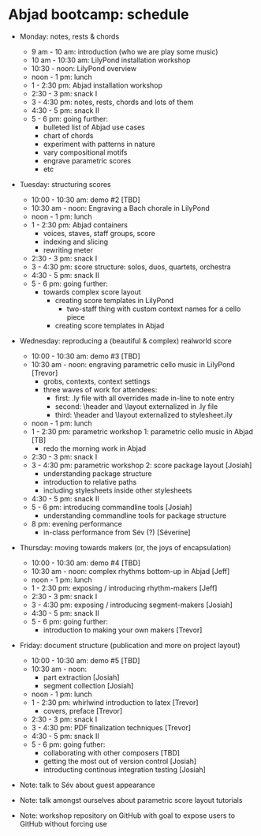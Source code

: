 Abjad bootcamp: schedule
========================

* Monday: notes, rests & chords
    * 9 am - 10 am: introduction (who we are play some music)
    * 10 am - 10:30 am: LilyPond installation workshop
    * 10:30 - noon: LilyPond overview
    * noon - 1 pm: lunch
    * 1 - 2:30 pm: Abjad installation workshop
    * 2:30 - 3 pm: snack I
    * 3 - 4:30 pm: notes, rests, chords and lots of them
    * 4:30  - 5 pm: snack II
    * 5 - 6 pm: going further:
        * bulleted list of Abjad use cases
        * chart of chords
        * experiment with patterns in nature
        * vary compositional motifs
        * engrave parametric scores
        * etc

* Tuesday: structuring scores
    * 10:00 - 10:30 am: demo #2 [TBD]
    * 10:30 am - noon: Engraving a Bach chorale in LilyPond
    * noon - 1 pm: lunch
    * 1 - 2:30 pm: Abjad containers
        * voices, staves, staff groups, score
        * indexing and slicing
        * rewriting meter
    * 2:30 - 3 pm: snack I
    * 3 - 4:30 pm: score structure: solos, duos, quartets, orchestra
    * 4:30  - 5 pm: snack II
    * 5 - 6 pm: going further:
        * towards complex score layout
            * creating score templates in LilyPond
                * two-staff thing with custom context names for a cello piece
            * creating score templates in Abjad 

* Wednesday: reproducing a (beautiful & complex) realworld score
    * 10:00 - 10:30 am: demo #3 [TBD]
    * 10:30 am - noon: engraving parametric cello music in LilyPond [Trevor]
        * grobs, contexts, context settings
        * three waves of work for attendees:
            * first: .ly file with all overrides made in-line to note entry
            * second: \header and \layout externalized in .ly file
            * third: \header and \layout externalized to stylesheet.ily
    * noon - 1 pm: lunch
    * 1 - 2:30 pm: parametric workshop 1: parametric cello music in Abjad [TB]
        * redo the morning work in Abjad
    * 2:30 - 3 pm: snack I
    * 3 - 4:30 pm: parametric workshop 2: score package layout [Josiah]
        * understanding package structure
        * introduction to relative paths
        * including stylesheets inside other stylesheets
    * 4:30  - 5 pm: snack II
    * 5 - 6 pm: introducing commandline tools [Josiah]
        * understanding commandline tools for package structure
    * 8 pm: evening performance
        * in-class performance from Sév (?) [Séverine]

* Thursday: moving towards makers (or, the joys of encapsulation)
    * 10:00 - 10:30 am: demo #4 [TBD]
    * 10:30 am - noon: complex rhythms bottom-up in Abjad [Jeff]
    * noon - 1 pm: lunch
    * 1 - 2:30 pm: exposing / introducing rhythm-makers [Jeff]
    * 2:30 - 3 pm: snack I
    * 3 - 4:30 pm: exposing / introducing segment-makers [Josiah]
    * 4:30  - 5 pm: snack II
    * 5 - 6 pm: going further:
        * introduction to making your own makers [Trevor]

* Friday: document structure (publication and more on project layout)
    * 10:00 - 10:30 am: demo #5 [TBD]
    * 10:30 am - noon:
        * part extraction [Josiah]
        * segment collection [Josiah]
    * noon - 1 pm: lunch
    * 1 - 2:30 pm: whirlwind introduction to latex [Trevor]
        * covers, preface [Trevor]
    * 2:30 - 3 pm: snack I
    * 3 - 4:30 pm: PDF finalization techniques [Trevor]
    * 4:30  - 5 pm: snack II
    * 5 - 6 pm: going futher:
        * collaborating with other composers [TBD]
        * getting the most out of version control [Josiah]
        * introducting continous integration testing [Josiah]

* Note: talk to Sév about guest appearance

* Note: talk amongst ourselves about parametric score layout tutorials

* Note: workshop repository on GitHub with goal to expose users to GitHub 
    without forcing use